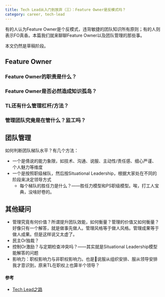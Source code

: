 ```yaml
---
title: Tech Lead从入门到放弃（三）：Feature Owner是反模式吗？
category: career, tech-lead
---
```


有的人认为Feature Owner是个反模式，违背敏捷的团队知识所有原则；有的人则表示FO真香。本篇我们就来聊聊Feature Owner以及团队管理的那些事。

<Summary WIP>本文仍然是草稿阶段。

## Feature Owner

### Feature Owner的职责是什么？

### Feature Owner是否必然造成知识孤岛？

### TL还有什么管理杠杆/方法？

### 管理团队究竟是在管什么？监工吗？

## 团队管理

如何判断团队梯队水平？有几个方法：
* 一个是倩说的能力象限，如技术、沟通、说服、主动性/责任感、细心严谨、个人魅力等维度
* 一个是按照职级梯队，然后按Situational Leadership，根据大家处在不同的阶段来决定领导方式
  * 每个梯队的胜任力是什么？——胜任力模型和PS职级模型。唉，打工人宝典，没啥好卷的。

## 其他疑问

* 管理究竟有何价值？所谓提升团队效能，如何衡量？管理的价值又如何衡量？好像只有一个解答，就是做事先做人。管理风格等于做人风格。管理成果等于做人成果。但是这样说又太虚了。
* 民主Or独裁？
* 控制Or激励？与定期检查冲突吗？——其实就是Situational Leadership模型能解答的问题
* 影响力：职权影响力与非职权影响力。也是🍚说服从组织安排、服从领导安排我才意识到，原来TL在职权上也算半个领导？

#### 参考

* [Tech Lead之路](https://insights.thoughtworks.cn/tech-lead/)
